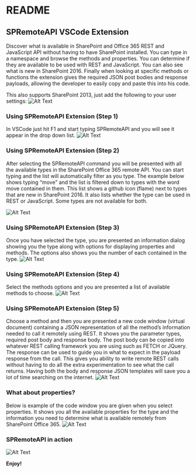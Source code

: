 # README
## SPRemoteAPI VSCode Extension 
 Discover what is available in SharePoint and Office 365 REST and JavaScript API without having to have SharePoint installed. You can type in a namespace and browse the methods and properties. You can determine if they are available to be used with REST and JavaScript. You can also see what is new in SharePoint 2016. Finally when looking at specific methods or functions the extension gives the required JSON post bodies and response payloads, allowing the developer to easily copy and paste this into his code. 
 
 This also supports SharePoint 2013, just add the following to your user settings:
 ![Alt Text](https://c2.staticflickr.com/8/7535/27458815184_30d13313c6_o.png)

### Using SPRemoteAPI Extension (Step 1)
In VSCode just hit F1 and start typing SPRemoteAPI and you will see it appear in the drop down list.
![Alt Text](https://c2.staticflickr.com/8/7631/28047195465_b8a1b7d59d_o.png)

### Using SPRemoteAPI Extension (Step 2)
After selecting the SPRemoteAPI command you will be presented with all the available types in the SharePoint Office 365 remote API. You can start typing and the list will automatically filter as you type. The example below shows typing “move” and the list is filtered down to types with the word move contained in them. This list shows a github icon (flame) next to types that are new in SharePoint 2016. It also lists whether the type can be used in REST or JavaScript. Some types are not available for both.

![Alt Text](https://c2.staticflickr.com/8/7117/27433483154_a2c1cae464_b.jpg)

### Using SPRemoteAPI Extension (Step 3)
Once you have selected the type, you are presented an information dialog showing you the type along with options for displaying properties and methods. The options also shows you the number of each contained in the type. 
![Alt Text](https://c2.staticflickr.com/8/7334/28047195335_1eaf28fdd8_b.jpg)

### Using SPRemoteAPI Extension (Step 4)
Select the methods options and you are presented a list of available methods to choose.
![Alt Text](https://c2.staticflickr.com/8/7390/28047195515_d8e37fb564_o.png)

### Using SPRemoteAPI Extension (Step 5)
Choose a method and then you are presented a new code window (virtual document) containing a JSON representation of all the method’s information needed to call it remotely using REST. It shows you the parameter types, required post body and response body. The post body can be copied into whatever REST calling framework you are using such as FETCH or JQuery. The response can be used to guide you in what to expect in the payload response from the call. This gives you ability to write remote REST calls without having to do all the extra experimentation to see what the call returns. Having both the body and response JSON templates will save you a lot of time searching on the internet.
![Alt Text](https://c2.staticflickr.com/8/7336/27969723211_275dfeb3a5_b.jpg)

### What about properties?
Below is example of the code window you are given when you select properties. It shows you all the available properties for the type and the information you need to determine what is available remotely from SharePoint Office 365.
![Alt Text](https://c2.staticflickr.com/8/7436/27969745441_2a79474539_b.jpg)

### SPRemoteAPI in action
![Alt Text](https://github.com/SteveCurran/vscode-spremoteapi/tree/master/src/screenshots/spremoteapi.gif)

**Enjoy!**
